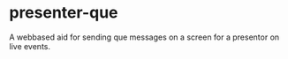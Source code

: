 # presenter-que
A webbased aid for sending que messages on a screen for a presentor on live events.
